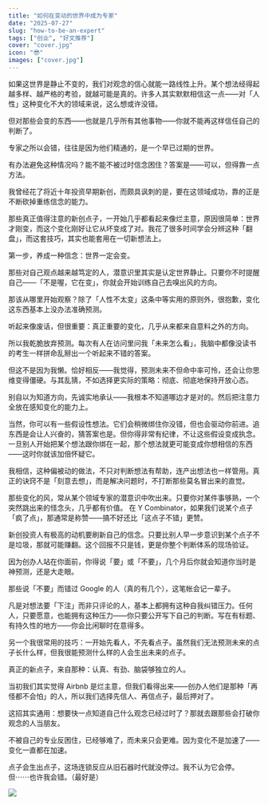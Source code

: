 ```yaml
---
title: "如何在变动的世界中成为专家"
date: "2025-07-27"
slug: "how-to-be-an-expert"
tags: ["创业", "好文推荐"]
cover: "cover.jpg"
icon: "😎"
images: ["cover.jpg"]
---
```

如果这世界是静止不变的，我们对观念的信心就能一路线性上升。某个想法经得起越多样、越严格的考验，就越可能是真的。许多人其实默默相信这一点——对「人性」这种变化不大的领域来说，这么想或许没错。



但对那些会变的东西——也就是几乎所有其他事物——你就不能再这样信任自己的判断了。



专家之所以会错，往往是因为他们精通的，是一个早已过期的世界。



有办法避免这种情况吗？能不能不被过时信念困住？答案是——可以，但得靠一点方法。



我曾经花了将近十年投资早期新创，而颇具讽刺的是，要在这领域成功，靠的正是不断砍掉重练信念的能力。



那些真正值得注意的新创点子，一开始几乎都看起来像烂主意，原因很简单：世界才刚变，而这个变化刚好让它从坏变成了对。我花了很多时间学会分辨这种「翻盘」，而这套技巧，其实也能套用在一切新想法上。



第一步，养成一种信念：世界一定会变。



那些对自己观点越来越笃定的人，潜意识里其实是认定世界静止。只要你不时提醒自己——「不是喔，它在变」，你就会开始训练自己去嗅出风的方向。



那该从哪里开始观察？除了「人性不太变」这条中等实用的原则外，很抱歉，变化这东西基本上没办法准确预测。



听起来像废话，但很重要：真正重要的变化，几乎从来都来自意料之外的方向。



所以我乾脆放弃预测。每次有人在访问里问我「未来怎么看」，我脑中都像没读书的考生一样拼命乱掰出一个听起来不错的答案。



但这不是因为我懒。恰好相反——我觉得，预测未来不但命中率可怜，还会让你思维变得僵硬。与其乱猜，不如选择更实际的策略：彻底、彻底地保持开放心态。



别自以为知道方向，先诚实地承认——我根本不知道哪边才是对的。然后把注意力全放在感知变化的能力上。



当然，你可以有一些假设性想法。它们会稍微绑住你没错，但也会驱动你前进。追东西是会让人兴奋的，猜答案也是。但你得非常有纪律，不让这些假设变成执念。
一旦别人开始把某个想法跟你绑在一起，那个想法就更可能变成你想相信的东西——这时你就该加倍怀疑它。



我相信，这种偏被动的做法，不只对判断想法有帮助，连产出想法也一样管用。真正的诀窍不是「刻意去想」，而是解决问题时，不打断那些莫名冒出来的直觉。



那些变化的风，常从某个领域专家的潜意识中吹出来。只要你对某件事够熟，一个突然跳出来的怪念头，几乎都有价值。
在 Y Combinator，如果我们说某个点子「疯了点」，那通常是称赞——搞不好还比「这点子不错」更赞。



新创投资人有极高的动机要刷新自己的信念。只要比别人早一步意识到某个点子不是垃圾，那就可能赚翻。这个回报不只是钱，更是你整个判断体系的现场验证。



因为创办人站在你面前，你得说「要」或「不要」，几个月后你就会知道你当时是神预测，还是大走眼。



那些说「不要」而错过 Google 的人（真的有几个），这笔帐会记一辈子。



凡是对想法要「下注」而非只评论的人，基本上都拥有这种自我纠错压力。任何人，只要愿意，也能拥有这种压力——你只要公开写下自己的判断。写在有标题、有持久性的地方——你会比闲聊时在意得多。



另一个我很常用的技巧：一开始先看人，不先看点子。虽然我们无法预测未来的点子长什么样，但我很能预测什么样的人会生出未来的点子。



真正的新点子，来自那种：认真、有劲、脑袋够独立的人。



当初我们其实觉得 Airbnb 是烂主意，但我们看得出来——创办人他们是那种「再怪都不会怕」的人，所以我们选择先信人、再信点子，最后押对了。



这招其实通用：想要快一点知道自己什么观念已经过时了？那就去跟那些会打破你观念的人当朋友。



不被自己的专业反困住，已经够难了，而未来只会更难。因为变化不是加速了——变化一直都在加速。



点子会生出点子，这场连锁反应从旧石器时代就没停过。我不认为它会停。
但⋯⋯也许我会错。（最好是）




![](https://prod-files-secure.s3.us-west-2.amazonaws.com/112d0858-5090-4d34-a606-b75eb8d65fd2/46476355-9cf3-4e99-9b7a-3531bc426380/1000202064.png?X-Amz-Algorithm=AWS4-HMAC-SHA256&X-Amz-Content-Sha256=UNSIGNED-PAYLOAD&X-Amz-Credential=ASIAZI2LB4663WHI6S4S%2F20250925%2Fus-west-2%2Fs3%2Faws4_request&X-Amz-Date=20250925T232816Z&X-Amz-Expires=3600&X-Amz-Security-Token=IQoJb3JpZ2luX2VjEPf%2F%2F%2F%2F%2F%2F%2F%2F%2F%2FwEaCXVzLXdlc3QtMiJIMEYCIQCbB4vZauaQ%2FLHlWBl9L%2B%2B%2FeQbEl0jrQu9jHSvzY6wR%2BQIhAO%2Bz9FxRiUtjl7CQE4NKOj4aEg91ZY0M4QI82UyvkEmbKogECID%2F%2F%2F%2F%2F%2F%2F%2F%2F%2FwEQABoMNjM3NDIzMTgzODA1IgxWe2ukl0sTkdYv7YMq3ANjz2clWYoojpO3BFZeaO6d%2BlqWhSRveqiVWJBjJYhqYehoVOXEqUuyblQCSweSaE%2FKKRVYOjzC6%2BkgwaZDDA%2BqYZzbdp%2BTyr3nvXEOSTMgIlkPuPVyhmF0bcUWvaRH7TQnnbCg%2F%2Btt8qDLkoPhiY7WvAdgS17bO3OvMcBNZ0mZZCJxOq8hR1bm3sJ7WaDtVr3edcSRqRS1bvpAZtw%2BZRM3HsO%2FjDtxspDZMq7hhsdVcHtt56Kvaci3wIrM9T9hwXZu%2B3Zyu0I3XrYMLMa4CTP078r8KFiR%2BHhCY%2Ba%2FOcr5NI0%2Fw8ke58dJDJNF0nzwAVxkzNjNv90Jb9Eb5DwQ8FXVjTW%2Bfj%2BLjqPwvCWMtbtRH69gwYbHkeSuuEO8LmG%2F%2FAKrWdV5gHy%2Fkdyeqr0AtcO1D%2BXOmQWVQDfPM8mav9Us6B9IcpzKGzSaY16dgMjrD0h8M4OGAFy5cCKA%2F0FdO6Ko0ij0LgymHfUJPRU4H9gg3QtVBX8kSj6cv3opAXY2HvGfDDYkZE1YY0Lx8NpVB%2BmhFNR5NcCqk4MRfw%2Fii%2Fqa4N6PKIHCE758CQ7krwnb%2BRqQ459PPiOa9NejeNqsdKOJsI2sGgz85%2B%2FPBFJ3wjQgI3%2FTiWvqy%2Bj6nQnTIjC6ldfGBjqkASP2WSg4E7YNsOOlOCu6u1EoDuLzeOfaECXIw28M6lst0fhO9Cgdvvmj2dgiUZd4XrY99r62Pa4kcxa%2FH9UbG8z7djfM74qy9vxif6g%2BGF52ao6L40Q7nkcnj0wBCmLL1jKpy8y13SPmRMlEmIPTBCt8KyHO2xsppilwhkSNYMLv3%2FLTMY4ppE6v9OmMw2AhMc5rOZ95ZK3tb075mgTOXo6CwkC7&X-Amz-Signature=6412bd270c5569702a9314d559bbea6f6e253d9d65f66767bdfc2f01ff9c5b88&X-Amz-SignedHeaders=host&x-amz-checksum-mode=ENABLED&x-id=GetObject)

